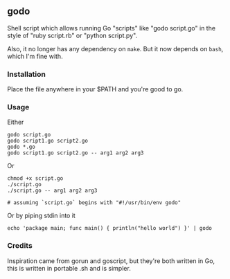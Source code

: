 ## godo

Shell script which allows running Go "scripts" like "godo script.go" in the style of "ruby script.rb" or "python script.py".

Also, it no longer has any dependency on `make`. But it now depends on `bash`, which I'm fine with.

### Installation

Place the file anywhere in your $PATH and you're good to go.

### Usage

Either

	godo script.go
	godo script1.go script2.go
	godo *.go
	godo script1.go script2.go -- arg1 arg2 arg3

Or

	chmod +x script.go
	./script.go
	./script.go -- arg1 arg2 arg3
	
	# assuming `script.go` begins with "#!/usr/bin/env godo"

Or by piping stdin into it

	echo 'package main; func main() { println("hello world") }' | godo

### Credits

Inspiration came from gorun and goscript, but they're both written in Go, this is written in portable .sh and is simpler.
